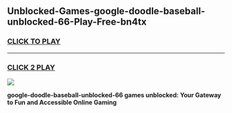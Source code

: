 
## Unblocked-Games-google-doodle-baseball-unblocked-66-Play-Free-bn4tx
<h3>
<a href="https://premium76.site?title=google-doodle-baseball-unblocked-66&ref=21A">CLICK TO PLAY</a></h3>
<hr>

<h3>
<a href="https://premium76.site?title=google-doodle-baseball-unblocked-66&ref=21A">CLICK 2 PLAY</a>
  
</h3>

<a href="https://premium76.site?title=google-doodle-baseball-unblocked-66&ref=21A"><img src="https://clearcache.store/games.png"></a>


**google-doodle-baseball-unblocked-66 games unblocked: Your Gateway to Fun and Accessible Online Gaming**
